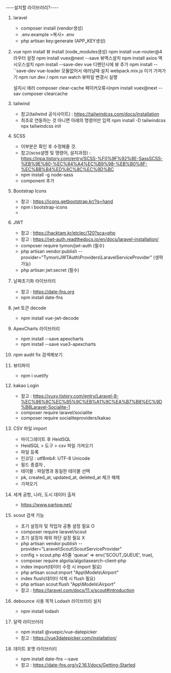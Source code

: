 ----설치할 라이브러리?----
1. laravel
    - composer install (vendor생성)
    - .env.example >복사> .env
    - php artisan key:generate (APP_KEY생성)

2. vue
    npm install    뷰 install (node_modules생성)
    npm install vue-router@4     라우터 설정
    npm install vuex@next --save    뷰엑스설치
    npm install axios    엑시오스설치
    npm install --save-dev vue     디펜던시에 뷰 추가
    npm install --``save-dev vue-loader   모듈없어서 에러날때 설치
    webpack.mix.js  이거 가져가기
    npm run dev / npm run watch    뷰파일 변경시 실행

    설치시 에러
    composer clear-cache    페이커오류시npm install vuex@next --sav
    composer clearcache

3. tailwind
    - 참고(tailwind 공식사이트) : https://tailwindcss.com/docs/installation
    - 최초로 연동하는 것 아니면 아래의 명령어만 입력
        npm install -D tailwindcss
        npx tailwindcss init

4. SCSS
    - 이부분은 확인 후 수정해줄 것.
    - 참고(scss설명 및 명령어, 설치과정) : https://inpa.tistory.com/entry/SCSS-%F0%9F%92%8E-SassSCSS-%EB%9E%80-%EC%84%A4%EC%B9%98-%EB%B0%8F-%EC%BB%B4%ED%8C%8C%EC%9D%BC
    - npm install -g node-sass
    - component 추가
        <style lang="scss">
            @import '../sass/app.scss';
        </style>

5. Bootstrap Icons
    - 참고 : https://icons.getbootstrap.kr/?q=hand
    - npm i bootstrap-icons
    - <link rel="stylesheet" href="https://cdn.jsdelivr.net/npm/bootstrap-icons@1.11.3/font/bootstrap-icons.min.css">

6. JWT
    - 참고 : https://hacktam.kr/etclec/120?sca=php
    - 참고 : https://jwt-auth.readthedocs.io/en/docs/laravel-installation/
    - composer require tymon/jwt-auth (필수)
    - php artisan vendor:publish --provider="Tymon\JWTAuth\Providers\LaravelServiceProvider" (생략가능)
    - php artisan jwt:secret (필수)

7. 날짜초기화 라이브러리
    - 참고 : https://date-fns.org
    - npm install date-fns

8. jwt 토큰 decode
    - npm install vue-jwt-decode

9. ApexCharts 라이브러리
    - npm install --save apexcharts
    - npm install --save vue3-apexcharts

10. npm audit fix 검색해보기

11. 뷰티파이
    - npm i vuetify

12. kakao Login
    - 참고 : https://vuxy.tistory.com/entry/Laravel-8-%EC%86%8C%EC%85%9C%EB%A1%9C%EA%B7%B8%EC%9D%B8Laravel-Socialite-1
    - composer require laravel/socialite
    - composer require socialiteproviders/kakao

13. CSV 파일 import
    - 마이그레이트 후 HeidSQL
    - HeidSQL > 도구 > csv 파일 가져오기
    - 파일 등록
    - 인코딩 : utf8mb4: UTF-8 Unicode
    - 필드 종결자 ,
    - 테이블 : 파일명과 동일한 테이블 선택
    - pk, created_at, updated_at, deleted_at 체크 해제
    - 가져오기

14. 세계 공항, 나라, 도시 데이터 출처
    - https://www.partow.net/

15. scout 검색 기능
    - 초기 설정자 및 작업자 공통 설정 필요 O
    - composer require laravel/scout
    - 초기 설정자 제외 하단 설정 필요 X
    - php artisan vendor:publish --provider="Laravel\Scout\ScoutServiceProvider"
    - config > scout.php 45줄 'queue' => env('SCOUT_QUEUE', true),
    - composer require algolia/algoliasearch-client-php
    - index import(데이터 수정 시 import 필요)
    - php artisan scout:import "App\Models\Airport"
    - index flush(데이터 삭제 시 flush 필요)
    - php artisan scout:flush "App\Models\Airport"
    - 참고 : https://laravel.com/docs/11.x/scout#introduction

16. debounce 사용 목적 Lodash 라이브러리 설치
    - npm install lodash

17. 달력 라이브러리
    - npm install @vuepic/vue-datepicker
    - 참고 : https://vue3datepicker.com/installation/

18. 데이트 포맷 라이브러리
    - npm install date-fns --save
    - 참고 : https://date-fns.org/v2.16.1/docs/Getting-Started